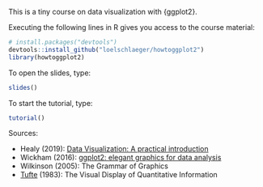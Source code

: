 This is a tiny course on data visualization with {ggplot2}.

Executing the following lines in R gives you access to the course material:

```r
# install.packages("devtools")
devtools::install_github("loelschlaeger/howtoggplot2")
library(howtoggplot2)
```

To open the slides, type:

```r
slides()
```

To start the tutorial, type:

```r
tutorial()
```

Sources:

- Healy (2019): [Data Visualization: A practical introduction](https://socviz.co/)
- Wickham (2016): [ggplot2: elegant graphics for data analysis](https://ggplot2-book.org/)
- Wilkinson (2005): The Grammar of Graphics
- [Tufte](https://en.wikipedia.org/wiki/Edward_Tufte) (1983): The Visual Display of Quantitative Information
